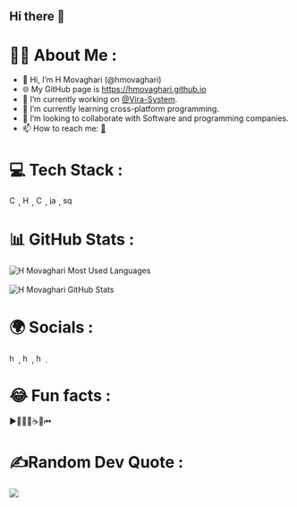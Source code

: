 ## Hi there 👋
# 👨‍💻 About Me :
- 👋 Hi, I’m H Movaghari (@hmovaghari)
- 🌐 My GitHub page is https://hmovaghari.github.io
- 🔭 I’m currently working on [@Vira-System](https://github.com/Vira-System).
- 🌱 I’m currently learning cross-platform programming.
- 🤝 I’m looking to collaborate with Software and programming companies.
- 📫 How to reach me: [📧](https://hmovaghari.github.io/#contact:en)

# 💻 Tech Stack :
[<img height="16" src="https://hmovaghari.github.io/contents/images/csharp.png" title="Csharp C#">](https://dotnet.microsoft.com/en-us/languages/csharp),
[<img height="16" src="https://hmovaghari.github.io/contents/images/html.png" title="HTML">](https://www.w3schools.com/html), [<img height="16" src="https://hmovaghari.github.io/contents/images/css.png" title="CSS">](https://www.w3schools.com/Css/), [<img height="16" src="https://hmovaghari.github.io/contents/images/javascript.png" title="javascript js">](https://www.w3schools.com/js/), [<img height="16" src="https://hmovaghari.github.io/contents/images/sql-server.png" title="sql server tsql">](https://learn.microsoft.com/en-us/sql/?view=sql-server-ver16)

# 📊 GitHub Stats :
![H Movaghari Most Used Languages](https://denvercoder1-github-readme-stats.vercel.app/api/top-langs/?username=hmovaghari&langs_count=8&layout=compact&theme=dark
)
<br/><br/>![H Movaghari GitHub Stats](https://github-readme-stats.vercel.app/api?username=hmovaghari&show_icons=true&theme=dark)

# 🌍 Socials :
[<img height="16" src="http://hmovaghari.github.io/contents/images/github.png" title="h movaghari github">](https://github.com/hmovaghari), [<img height=
"16" src="http://hmovaghari.github.io/contents/images/linkedin.png" title="h movaghari linkedin">](https://www.linkedin.com/in/h-movaghari-72a5a830), [<img height=
"16" src="http://hmovaghari.github.io/contents/images/stackoverflow.png" title="h movaghari stack overflow">](https://stackoverflow.com/users/6519065).

# 😂 Fun facts :
▶👨‍💻🐞☕💤⏮

# ✍️Random Dev Quote :
![](https://quotes-github-readme.vercel.app/api?type=horizontal&theme=dark)

<!--
**hmovaghari/hmovaghari** is a ✨ _special_ ✨ repository because its `README.md` (this file) appears on your GitHub profile.
-->
